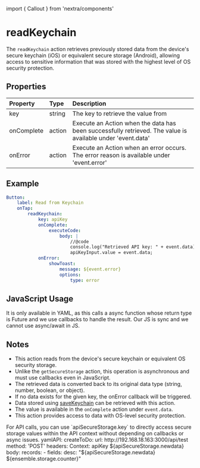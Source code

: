 import { Callout } from 'nextra/components'

# readKeychain

The `readKeychain` action retrieves previously stored data from the device's secure keychain (iOS) or equivalent secure storage (Android), allowing access to sensitive information that was stored with the highest level of OS security protection.

## Properties

| Property   | Type   | Description                                                                                                |
| :--------- | :----- | :--------------------------------------------------------------------------------------------------------- |
| key        | string | The key to retrieve the value from                                                                         |
| onComplete | action | Execute an Action when the data has been successfully retrieved. The value is available under 'event.data' |
| onError    | action | Execute an Action when an error occurs. The error reason is available under 'event.error'                  |

## Example

```yaml
Button:
    label: Read from Keychain
    onTap:
        readKeychain:
            key: apiKey
            onComplete:
                executeCode:
                    body: |
                        //@code
                        console.log("Retrieved API key: " + event.data);
                        apiKeyInput.value = event.data;
            onError:
                showToast:
                    message: ${event.error}
                    options:
                        type: error
```

## JavaScript Usage

<Callout type="warning">
It is only available in YAML, as this calls a async function whose return type is Future and we use callbacks to handle the result. Our JS is sync and we cannot use async/await in JS.
</Callout>

## Notes


-   This action reads from the device's secure keychain or equivalent OS security storage.
-   Unlike the `getSecureStorage` action, this operation is asynchronous and must use callbacks even in JavaScript.
-   The retrieved data is converted back to its original data type (string, number, boolean, or object).
-   If no data exists for the given key, the onError callback will be triggered.
-   Data stored using [saveKeychain](/actions/save-keychain) can be retrieved with this action.
-   The value is available in the `onComplete` action under `event.data`.
-   This action provides access to data with OS-level security protection.

<Callout type="info">
For API calls, you can use `apiSecureStorage.key` to directly access secure storage values within the API context without depending on callbacks or async issues.
</Callout>
yamlAPI:
  createToDo:
    url: http://192.168.18.163:3000/api/test
    method: 'POST'
    headers:
      Context: apiKey ${apiSecureStorage.newdata}
    body:
      records:
        - fields:
            desc: "${apiSecureStorage.newdata} ${ensemble.storage.counter}"
